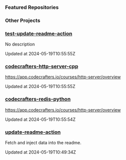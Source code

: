 ### Featured Repositories

### Other Projects

<!-- Featured Repositories Start -->
### [test-update-readme-action](https://github.com/notweerdmonk/test-update-readme-action)

No description

Updated at 2024-05-19T10:55:55Z

### [codecrafters-http-server-cpp](https://github.com/notweerdmonk/codecrafters-http-server-cpp)

https://app.codecrafters.io/courses/http-server/overview

Updated at 2024-05-19T10:55:55Z

### [codecrafters-redis-python](https://github.com/notweerdmonk/codecrafters-redis-python)

https://app.codecrafters.io/courses/http-server/overview

Updated at 2024-05-19T10:55:54Z

### [update-readme-action](https://github.com/notweerdmonk/update-readme-action)

Fetch and inject data into the readme.

Updated at 2024-05-19T10:49:34Z


<!-- Featured Repositories End -->